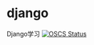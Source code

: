 # django
Django学习
[![OSCS Status](https://www.oscs1024.com/platform/badge/xienanjiang/django.svg?size=small)](https://www.oscs1024.com/project/xienanjiang/django?ref=badge_small)
